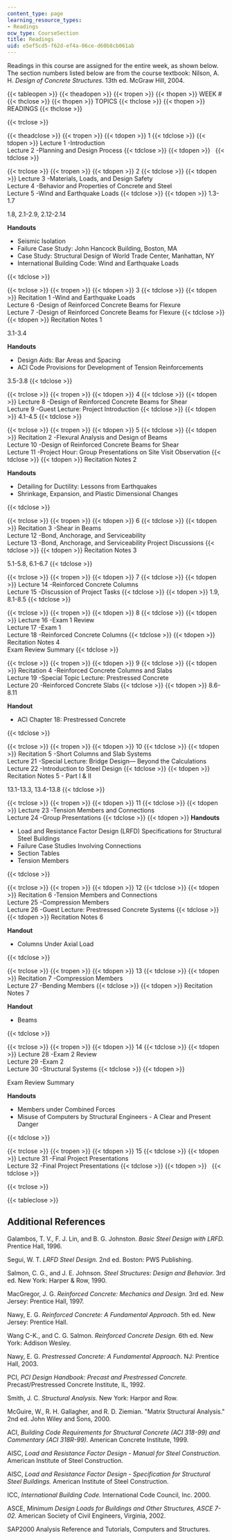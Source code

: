 ```yaml
---
content_type: page
learning_resource_types:
- Readings
ocw_type: CourseSection
title: Readings
uid: e5ef5cd5-f62d-ef4a-06ce-d60b8cb061ab
---
```


Readings in this course are assigned for the entire week, as shown below. The section numbers listed below are from the course textbook: Nilson, A. H. _Design of Concrete Structures._ 13th ed. McGraw Hill, 2004.

{{< tableopen >}}
{{< theadopen >}}
{{< tropen >}}
{{< thopen >}}
WEEK #
{{< thclose >}}
{{< thopen >}}
TOPICS
{{< thclose >}}
{{< thopen >}}
READINGS
{{< thclose >}}

{{< trclose >}}

{{< theadclose >}}
{{< tropen >}}
{{< tdopen >}}
1
{{< tdclose >}}
{{< tdopen >}}
Lecture 1 -Introduction  
Lecture 2 -Planning and Design Process
{{< tdclose >}}
{{< tdopen >}}
 
{{< tdclose >}}

{{< trclose >}}
{{< tropen >}}
{{< tdopen >}}
2
{{< tdclose >}}
{{< tdopen >}}
Lecture 3 -Materials, Loads, and Design Safety  
Lecture 4 -Behavior and Properties of Concrete and Steel  
Lecture 5 -Wind and Earthquake Loads
{{< tdclose >}}
{{< tdopen >}}
1.3-1.7  
  
1.8, 2.1-2.9, 2.12-2.14  
  
**Handouts**

*   Seismic Isolation
*   Failure Case Study: John Hancock Building, Boston, MA
*   Case Study: Structural Design of World Trade Center, Manhattan, NY
*   International Building Code: Wind and Earthquake Loads


{{< tdclose >}}

{{< trclose >}}
{{< tropen >}}
{{< tdopen >}}
3
{{< tdclose >}}
{{< tdopen >}}
Recitation 1 -Wind and Earthquake Loads  
Lecture 6 -Design of Reinforced Concrete Beams for Flexure  
Lecture 7 -Design of Reinforced Concrete Beams for Flexure
{{< tdclose >}}
{{< tdopen >}}
Recitation Notes 1  
  
3.1-3.4  
  
**Handouts**

*   Design Aids: Bar Areas and Spacing
*   ACI Code Provisions for Development of Tension Reinforcements

3.5-3.8
{{< tdclose >}}

{{< trclose >}}
{{< tropen >}}
{{< tdopen >}}
4
{{< tdclose >}}
{{< tdopen >}}
Lecture 8 -Design of Reinforced Concrete Beams for Shear  
Lecture 9 -Guest Lecture: Project Introduction
{{< tdclose >}}
{{< tdopen >}}
4.1-4.5
{{< tdclose >}}

{{< trclose >}}
{{< tropen >}}
{{< tdopen >}}
5
{{< tdclose >}}
{{< tdopen >}}
Recitation 2 -Flexural Analysis and Design of Beams  
Lecture 10 -Design of Reinforced Concrete Beams for Shear  
Lecture 11 -Project Hour: Group Presentations on Site Visit Observation
{{< tdclose >}}
{{< tdopen >}}
Recitation Notes 2  
  
**Handouts**

*   Detailing for Ductility: Lessons from Earthquakes
*   Shrinkage, Expansion, and Plastic Dimensional Changes


{{< tdclose >}}

{{< trclose >}}
{{< tropen >}}
{{< tdopen >}}
6
{{< tdclose >}}
{{< tdopen >}}
Recitation 3 -Shear in Beams  
Lecture 12 -Bond, Anchorage, and Serviceability  
Lecture 13 -Bond, Anchorage, and Serviceability Project Discussions
{{< tdclose >}}
{{< tdopen >}}
Recitation Notes 3  
  
5.1-5.8, 6.1-6.7
{{< tdclose >}}

{{< trclose >}}
{{< tropen >}}
{{< tdopen >}}
7
{{< tdclose >}}
{{< tdopen >}}
Lecture 14 -Reinforced Concrete Columns  
Lecture 15 -Discussion of Project Tasks
{{< tdclose >}}
{{< tdopen >}}
1.9, 8.1-8.5
{{< tdclose >}}

{{< trclose >}}
{{< tropen >}}
{{< tdopen >}}
8
{{< tdclose >}}
{{< tdopen >}}
Lecture 16 -Exam 1 Review  
Lecture 17 -Exam 1  
Lecture 18 -Reinforced Concrete Columns
{{< tdclose >}}
{{< tdopen >}}
Recitation Notes 4  
Exam Review Summary
{{< tdclose >}}

{{< trclose >}}
{{< tropen >}}
{{< tdopen >}}
9
{{< tdclose >}}
{{< tdopen >}}
Recitation 4 -Reinforced Concrete Columns and Slabs  
Lecture 19 -Special Topic Lecture: Prestressed Concrete  
Lecture 20 -Reinforced Concrete Slabs
{{< tdclose >}}
{{< tdopen >}}
8.6-8.11  
  
**Handout**

*   ACI Chapter 18: Prestressed Concrete


{{< tdclose >}}

{{< trclose >}}
{{< tropen >}}
{{< tdopen >}}
10
{{< tdclose >}}
{{< tdopen >}}
Recitation 5 -Short Columns and Slab Systems  
Lecture 21 -Special Lecture: Bridge Design— Beyond the Calculations  
Lecture 22 -Introduction to Steel Design
{{< tdclose >}}
{{< tdopen >}}
Recitation Notes 5 - Part I & II  
  
13.1-13.3, 13.4-13.8
{{< tdclose >}}

{{< trclose >}}
{{< tropen >}}
{{< tdopen >}}
11
{{< tdclose >}}
{{< tdopen >}}
Lecture 23 -Tension Members and Connections  
Lecture 24 -Group Presentations
{{< tdclose >}}
{{< tdopen >}}
**Handouts**

*   Load and Resistance Factor Design (LRFD) Specifications for Structural Steel Buildings
*   Failure Case Studies Involving Connections
*   Section Tables
*   Tension Members


{{< tdclose >}}

{{< trclose >}}
{{< tropen >}}
{{< tdopen >}}
12
{{< tdclose >}}
{{< tdopen >}}
Recitation 6 -Tension Members and Connections  
Lecture 25 -Compression Members  
Lecture 26 -Guest Lecture: Prestressed Concrete Systems
{{< tdclose >}}
{{< tdopen >}}
Recitation Notes 6  
  
**Handout**

*   Columns Under Axial Load


{{< tdclose >}}

{{< trclose >}}
{{< tropen >}}
{{< tdopen >}}
13
{{< tdclose >}}
{{< tdopen >}}
Recitation 7 -Compression Members  
Lecture 27 -Bending Members
{{< tdclose >}}
{{< tdopen >}}
Recitation Notes 7  
  
**Handout**

*   Beams


{{< tdclose >}}

{{< trclose >}}
{{< tropen >}}
{{< tdopen >}}
14
{{< tdclose >}}
{{< tdopen >}}
Lecture 28 -Exam 2 Review  
Lecture 29 -Exam 2  
Lecture 30 -Structural Systems
{{< tdclose >}}
{{< tdopen >}}


Exam Review Summary

**Handouts**

*   Members under Combined Forces
*   Misuse of Computers by Structural Engineers - A Clear and Present Danger


{{< tdclose >}}

{{< trclose >}}
{{< tropen >}}
{{< tdopen >}}
15
{{< tdclose >}}
{{< tdopen >}}
Lecture 31 -Final Project Presentations  
Lecture 32 -Final Project Presentations
{{< tdclose >}}
{{< tdopen >}}
 
{{< tdclose >}}

{{< trclose >}}

{{< tableclose >}}

Additional References
---------------------

Galambos, T. V., F. J. Lin, and B. G. Johnston. _Basic Steel Design with LRFD._ Prentice Hall, 1996.

Segui, W. T. _LRFD Steel Design._ 2nd ed. Boston: PWS Publishing.

Salmon, C. G., and J. E. Johnson. _Steel Structures: Design and Behavior._ 3rd ed. New York: Harper & Row, 1990.

MacGregor, J. G. _Reinforced Concrete: Mechanics and Design._ 3rd ed. New Jersey: Prentice Hall, 1997.

Nawy, E. G. _Reinforced Concrete: A Fundamental Approach_. 5th ed. New Jersey: Prentice Hall.

Wang C-K., and C. G. Salmon. _Reinforced Concrete Design._ 6th ed. New York: Addison Wesley.

Nawy, E. G. _Prestressed Concrete: A Fundamental Approach_. NJ: Prentice Hall, 2003.

PCI, _PCI Design Handbook: Precast and Prestressed Concrete._ Precast/Prestressed Concrete Institute, IL, 1992.

Smith, J. C. _Structural Analysis._ New York: Harpor and Row.

McGuire, W., R. H. Gallagher, and R. D. Ziemian. "Matrix Structural Analysis." 2nd ed. John Wiley and Sons, 2000.

ACI, _Building Code Requirements for Structural Concrete (ACI 318-99) and Commentary (ACI 318R-99)._ American Concrete Institute, 1999.

AISC, _Load and Resistance Factor Design - Manual for Steel Construction._ American Institute of Steel Construction.

AISC, _Load and Resistance Factor Design - Specification for Structural Steel Buildings._ American Institute of Steel Construction.

ICC, _International Building Code._ International Code Council, Inc. 2000.

ASCE, _Minimum Design Loads for Buildings and Other Structures, ASCE 7-02._ American Society of Civil Engineers, Virginia, 2002.

SAP2000 Analysis Reference and Tutorials, Computers and Structures.